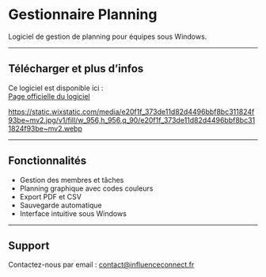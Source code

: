# Gestionnaire Planning

Logiciel de gestion de planning pour équipes sous Windows.

---

## Télécharger et plus d’infos

Ce logiciel est disponible ici :  
[Page officielle du logiciel](https://alexsoscomputer.wixstudio.com/influence-connect/product-page/gestionnaire-planning-v1-1-logiciel-gratuit-de-planning-windows)

https://static.wixstatic.com/media/e20f1f_373de11d82d4496bbf8bc311824f93be~mv2.jpg/v1/fill/w_956,h_956,q_90/e20f1f_373de11d82d4496bbf8bc311824f93be~mv2.webp

---

## Fonctionnalités

- Gestion des membres et tâches  
- Planning graphique avec codes couleurs  
- Export PDF et CSV  
- Sauvegarde automatique  
- Interface intuitive sous Windows

---

## Support

Contactez-nous par email : contact@influenceconnect.fr
